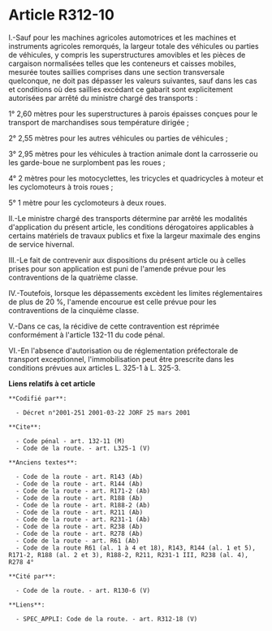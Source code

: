 # Article R312-10

I.-Sauf pour les machines agricoles automotrices et les machines et instruments agricoles remorqués, la largeur totale des
véhicules ou parties de véhicules, y compris les superstructures amovibles et les pièces de cargaison normalisées telles que
les conteneurs et caisses mobiles, mesurée toutes saillies comprises dans une section transversale quelconque, ne doit pas
dépasser les valeurs suivantes, sauf dans les cas et conditions où des saillies excédant ce gabarit sont explicitement
autorisées par arrêté du ministre chargé des transports : 

1° 2,60 mètres pour les superstructures à parois épaisses conçues pour le transport de marchandises sous température
dirigée ; 

2° 2,55 mètres pour les autres véhicules ou parties de véhicules ; 

3° 2,95 mètres pour les véhicules à traction animale dont la carrosserie ou les garde-boue ne surplombent pas les roues ; 

4° 2 mètres pour les motocyclettes, les tricycles et quadricycles à moteur et les cyclomoteurs à trois roues ; 

5° 1 mètre pour les cyclomoteurs à deux roues. 

II.-Le ministre chargé des transports détermine par arrêté les modalités d'application du présent article, les conditions
dérogatoires applicables à certains matériels de travaux publics et fixe la largeur maximale des engins de service hivernal. 

III.-Le fait de contrevenir aux dispositions du présent article ou à celles prises pour son application est puni de l'amende
prévue pour les contraventions de la quatrième classe. 

IV.-Toutefois, lorsque les dépassements excèdent les limites réglementaires de plus de 20 %, l'amende encourue est celle
prévue pour les contraventions de la cinquième classe. 

V.-Dans ce cas, la récidive de cette contravention est réprimée conformément à l'article 132-11 du code pénal. 

VI.-En l'absence d'autorisation ou de réglementation préfectorale de transport exceptionnel, l'immobilisation peut être
prescrite dans les conditions prévues aux articles L. 325-1 à L. 325-3.

**Liens relatifs à cet article**

	**Codifié par**:

	  - Décret n°2001-251 2001-03-22 JORF 25 mars 2001

	**Cite**:

	  - Code pénal - art. 132-11 (M)
	  - Code de la route. - art. L325-1 (V)

	**Anciens textes**:

	  - Code de la route - art. R143 (Ab)
	  - Code de la route - art. R144 (Ab)
	  - Code de la route - art. R171-2 (Ab)
	  - Code de la route - art. R188 (Ab)
	  - Code de la route - art. R188-2 (Ab)
	  - Code de la route - art. R211 (Ab)
	  - Code de la route - art. R231-1 (Ab)
	  - Code de la route - art. R238 (Ab)
	  - Code de la route - art. R278 (Ab)
	  - Code de la route - art. R61 (Ab)
	  - Code de la route R61 (al. 1 à 4 et 18), R143, R144 (al. 1 et 5), R171-2, R188 (al. 2 et 3), R188-2, R211, R231-1 III, R238 (al. 4), R278 4°

	**Cité par**:

	  - Code de la route. - art. R130-6 (V)

	**Liens**:

	  - SPEC_APPLI: Code de la route. - art. R312-18 (V)
